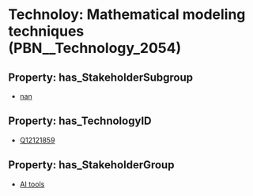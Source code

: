 # Technoloy: __Mathematical modeling techniques__ (PBN__Technology_2054)

## Property: has_StakeholderSubgroup

* [nan](PBN__TechSubgroup_7)

## Property: has_TechnologyID

* [Q12121859](Q12121859)

## Property: has_StakeholderGroup

* [AI tools](PBN__TechGroup_0)

